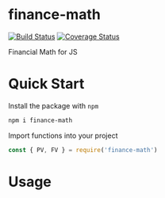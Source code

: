 # finance-math

[![Build Status](https://travis-ci.com/ticklepoke/finance-math.svg?branch=master)](https://travis-ci.com/ticklepoke/finance-math) [![Coverage Status](https://coveralls.io/repos/github/ticklepoke/finance-math/badge.svg?branch=master)](https://coveralls.io/github/ticklepoke/finance-math?branch=master)

Financial Math for JS

# Quick Start
Install the package with `npm`

```sh
npm i finance-math
```

Import functions into your project

```javascript
const { PV, FV } = require('finance-math')
```

# Usage


